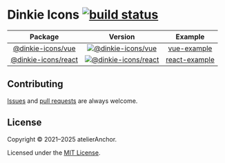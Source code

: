 # Dinkie Icons [![build status](https://github.com/atelier-anchor/dinkie-icons/actions/workflows/build.yml/badge.svg)](https://github.com/atelier-anchor/dinkie-icons/actions/workflows/build.yml)

| Package | Version | Example |
|:-------:|:-------:|:-------:|
| [@dinkie-icons/vue](packages/vue) | [![@dinkie-icons/vue](https://img.shields.io/npm/v/@dinkie-icons/vue)](https://www.npmjs.com/package/@dinkie-icons/vue) | [vue-example](packages/vue-example) |
| [@dinkie-icons/react](packages/react) | [![@dinkie-icons/react](https://img.shields.io/npm/v/@dinkie-icons/react)](https://www.npmjs.com/package/@dinkie-icons/react) | [react-example](packages/react-example) |

## Contributing

[Issues](https://github.com/atelier-anchor/dinkie-icons/issues) and [pull requests](https://github.com/atelier-anchor/dinkie-icons/pulls) are always welcome.

## License

Copyright &copy; 2021&ndash;2025 atelierAnchor.

Licensed under the [MIT License](LICENSE).
